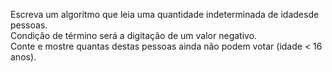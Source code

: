 Escreva um algoritmo que leia uma quantidade indeterminada de idadesde pessoas.</br>
Condição de término será a digitação de um valor negativo.</br>
Conte e mostre quantas destas pessoas ainda não podem votar (idade < 16 anos).</br>
